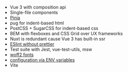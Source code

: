 * Vue 3 with composition api
* Single-file components
* [Pinia](https://vueschool.io/lessons/introduction-to-pinia)
* pug for indent-based html
* PostCSS + SugarCSS for indent-based css
* BEM with flexboxes and CSS Grid over UX frameworks
* Nuxt is redundant cause Vue 3 has built-in ssr
* [ESlint without prettier](https://eslint.org/docs/rules/indent)
* Test suite with Jest, vue-test-utils, msw
* [woff2 fonts](https://caniuse.com/woff2)
* [configuration via ENV variables](https://12factor.net/config)
* Vite
